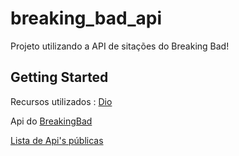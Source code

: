 # breaking_bad_api

Projeto utilizando a API de sitações do Breaking Bad!

## Getting Started

Recursos utilizados :
[Dio](https://pub.dev/packages/dio)

Api do [BreakingBad](https://breakingbadquotes.xyz/)

[Lista de Api's públicas](https://github.com/public-apis/public-apis)
